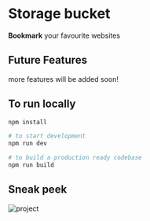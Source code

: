 # Storage bucket

**Bookmark** your favourite websites

## Future Features

more features will be added soon!

## To run locally

```bash
npm install
```

```bash
# to start development
npm run dev

# to build a production ready codebase
npm run build
```

## Sneak peek

![project](/src/assets/images/project.gif)
